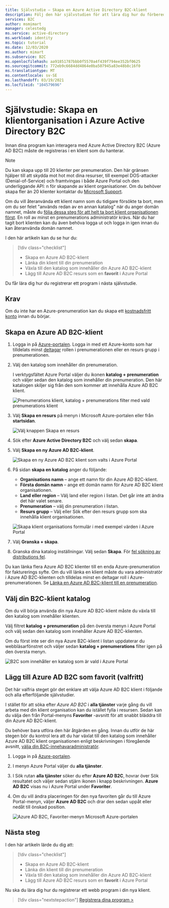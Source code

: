 ```yaml
---
title: Självstudie – Skapa en Azure Active Directory B2C-klient
description: Följ den här självstudien för att lära dig hur du förbereder registreringen av dina program genom att skapa en Azure Active Directory B2C-klient med hjälp av Azure Portal.
services: B2C
author: msmimart
manager: celestedg
ms.service: active-directory
ms.workload: identity
ms.topic: tutorial
ms.date: 12/03/2020
ms.author: mimart
ms.subservice: B2C
ms.openlocfilehash: aa91851787bbb0f5570a4f439f794ee352bf0625
ms.sourcegitcommit: 772eb9c6684dd4864e0ba507945a83e48b8c16f0
ms.translationtype: MT
ms.contentlocale: sv-SE
ms.lasthandoff: 03/19/2021
ms.locfileid: "104579696"
---
```

# <a name="tutorial-create-an-azure-active-directory-b2c-tenant"></a>Självstudie: Skapa en klientorganisation i Azure Active Directory B2C

Innan dina program kan interagera med Azure Active Directory B2C (Azure AD B2C) måste de registreras i en klient som du hanterar. 

> [!NOTE]
> Du kan skapa upp till 20 klienter per prenumeration. Den här gränsen hjälper till att skydda mot hot mot dina resurser, till exempel DOS-attacker (Denial-of-Service) och framtvingas i både Azure Portal och den underliggande API: n för skapande av klient organisationer. Om du behöver skapa fler än 20 klienter kontaktar du [Microsoft Support](support-options.md).
> 
> Om du vill återanvända ett klient namn som du tidigare försökte ta bort, men om du ser felet "används redan av en annan katalog" när du anger domän namnet, måste du [följa dessa steg för att helt ta bort klient organisationen först](./faq.md?tabs=app-reg-ga#how-do-i-delete-my-azure-ad-b2c-tenant). En roll av minst en prenumerations administratör krävs. När du har tagit bort klienten kan du även behöva logga ut och logga in igen innan du kan återanvända domän namnet.

I den här artikeln kan du se hur du:

> [!div class="checklist"]
> * Skapa en Azure AD B2C-klient
> * Länka din klient till din prenumeration
> * Växla till den katalog som innehåller din Azure AD B2C-klient
> * Lägg till Azure AD B2C resurs som en **favorit** i Azure Portal

Du får lära dig hur du registrerar ett program i nästa självstudie.

## <a name="prerequisites"></a>Krav

Om du inte har en Azure-prenumeration kan du skapa ett [kostnadsfritt konto](https://azure.microsoft.com/free/?WT.mc_id=A261C142F) innan du börjar.

## <a name="create-an-azure-ad-b2c-tenant"></a>Skapa en Azure AD B2C-klient

1. Logga in på [Azure-portalen](https://portal.azure.com/). Logga in med ett Azure-konto som har tilldelats minst [deltagar](../role-based-access-control/built-in-roles.md) rollen i prenumerationen eller en resurs grupp i prenumerationen.

1. Välj den katalog som innehåller din prenumeration.

    I verktygsfältet Azure Portal väljer du ikonen **katalog + prenumeration** och väljer sedan den katalog som innehåller din prenumeration. Den här katalogen skiljer sig från den som kommer att innehålla Azure AD B2C klient.

    ![Prenumerations klient, katalog + prenumerations filter med vald prenumerations klient](media/tutorial-create-tenant/portal-01-pick-directory.png)

1. Välj **Skapa en resurs** på menyn i Microsoft Azure-portalen eller från **startsidan**.

   ![Välj knappen Skapa en resurs](media/tutorial-create-tenant/create-a-resource.png)

1. Sök efter **Azure Active Directory B2C** och välj sedan **skapa**.
2. Välj **Skapa en ny Azure AD B2C-klient**.

    ![Skapa en ny Azure AD B2C klient som valts i Azure Portal](media/tutorial-create-tenant/portal-02-create-tenant.png)

1. På sidan **skapa en katalog** anger du följande:

   - **Organisations namn** – ange ett namn för din Azure AD B2C-klient.
   - **Första domän namn** – ange ett domän namn för Azure AD B2C klient organisationen.
   - **Land eller region** – Välj land eller region i listan. Det går inte att ändra det här valet senare.
   - **Prenumeration** – välj din prenumeration i listan.
   - **Resurs grupp** – Välj eller Sök efter den resurs grupp som ska innehålla klient organisationen.

    ![Skapa klient organisations formulär i med exempel värden i Azure Portal](media/tutorial-create-tenant/review-and-create-tenant.png)

1. Välj **Granska + skapa**.
1. Granska dina katalog inställningar. Välj sedan **Skapa**. För [fel sökning av distributions fel](../azure-resource-manager/templates/common-deployment-errors.md).

Du kan länka flera Azure AD B2C klienter till en enda Azure-prenumeration för fakturerings syfte. Om du vill länka en klient måste du vara administratör i Azure AD B2C-klienten och tilldelas minst en deltagar roll i Azure-prenumerationen. Se [Länka en Azure AD B2C-klient till en prenumeration](billing.md#link-an-azure-ad-b2c-tenant-to-a-subscription).

## <a name="select-your-b2c-tenant-directory"></a>Välj din B2C-klient katalog

Om du vill börja använda din nya Azure AD B2C-klient måste du växla till den katalog som innehåller klienten.

Välj filtret **katalog + prenumeration** på den översta menyn i Azure Portal och välj sedan den katalog som innehåller Azure AD B2C-klienten.

Om du först inte ser din nya Azure B2C-klient i listan uppdaterar du webbläsarfönstret och väljer sedan **katalog + prenumerations** filter igen på den översta menyn.

![B2C som innehåller en katalog som är vald i Azure Portal](media/tutorial-create-tenant/portal-07-select-tenant-directory.png)

## <a name="add-azure-ad-b2c-as-a-favorite-optional"></a>Lägg till Azure AD B2C som favorit (valfritt)

Det här valfria steget gör det enklare att välja Azure AD B2C klient i följande och alla efterföljande självstudier.

I stället för att söka efter *Azure AD B2C* i **alla tjänster** varje gång du vill arbeta med din klient organisation kan du istället fylla i resursen. Sedan kan du välja den från Portal-menyns **Favoriter** -avsnitt för att snabbt bläddra till din Azure AD B2C-klient.

Du behöver bara utföra den här åtgärden en gång. Innan du utför de här stegen bör du kontrol lera att du har växlat till den katalog som innehåller Azure AD B2C klient organisationen enligt beskrivningen i föregående avsnitt, [välja din B2C-innehavaradministratör](#select-your-b2c-tenant-directory).

1. Logga in på [Azure-portalen](https://portal.azure.com).
1. I menyn Azure Portal väljer du **alla tjänster**.
1. I Sök rutan **alla tjänster** söker du efter **Azure AD B2C**, hovrar över Sök resultatet och väljer sedan stjärn ikonen i knapp beskrivningen. **Azure AD B2C** visas nu i Azure Portal under **Favoriter**.
1. Om du vill ändra placeringen för den nya favoriten går du till Azure Portal-menyn, väljer **Azure AD B2C** och drar den sedan uppåt eller nedåt till önskad position.

    ![Azure AD B2C, Favoriter-menyn Microsoft Azure-portalen](media/tutorial-create-tenant/portal-08-b2c-favorite.png)

## <a name="next-steps"></a>Nästa steg

I den här artikeln lärde du dig att:

> [!div class="checklist"]
> * Skapa en Azure AD B2C-klient
> * Länka din klient till din prenumeration
> * Växla till den katalog som innehåller din Azure AD B2C-klient
> * Lägg till Azure AD B2C resurs som en **favorit** i Azure Portal

Nu ska du lära dig hur du registrerar ett webb program i din nya klient.

> [!div class="nextstepaction"]
> [Registrera dina program >](tutorial-register-applications.md)